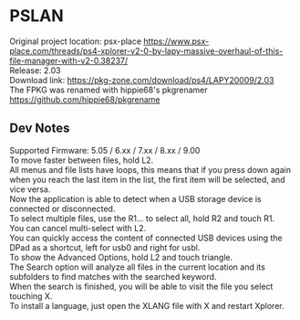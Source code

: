 # PSLAN

Original project location: psx-place https://www.psx-place.com/threads/ps4-xplorer-v2-0-by-lapy-massive-overhaul-of-this-file-manager-with-v2-0.38237/  
Release: 2.03  
Download link: https://pkg-zone.com/download/ps4/LAPY20009/2.03  
The FPKG was renamed with hippie68's pkgrenamer https://github.com/hippie68/pkgrename

## Dev Notes

Supported Firmware: 5.05 / 6.xx / 7.xx / 8.xx / 9.00  
To move faster between files, hold L2.  
All menus and file lists have loops, this means that if you press down again when you reach the last item in the list, the first item will be selected, and vice versa.  
Now the application is able to detect when a USB storage device is connected or disconnected.  
To select multiple files, use the R1... to select all, hold R2 and touch R1.  
You can cancel multi-select with L2.  
You can quickly access the content of connected USB devices using the DPad as a shortcut, left for usb0 and right for usbl.  
To show the Advanced Options, hold L2 and touch triangle.  
The Search option will analyze all files in the current location and its subfolders to find matches with the searched keyword.  
When the search is finished, you will be able to visit the file you select touching X.  
To install a language, just open the XLANG file with X and restart Xplorer.  
